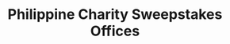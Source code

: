 ---
title: "Philippine Charity Sweepstakes Offices"
url: /meycauayan-bulacan/philippine-charity-sweepstakes-offices/
shop: lottery
---